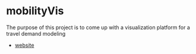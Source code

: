 # mobilityVis
The purpose of this project is to come up with a visualization platform for a travel demand modeling

* [website](https://alephcero.github.io/mobilityVis/)  
